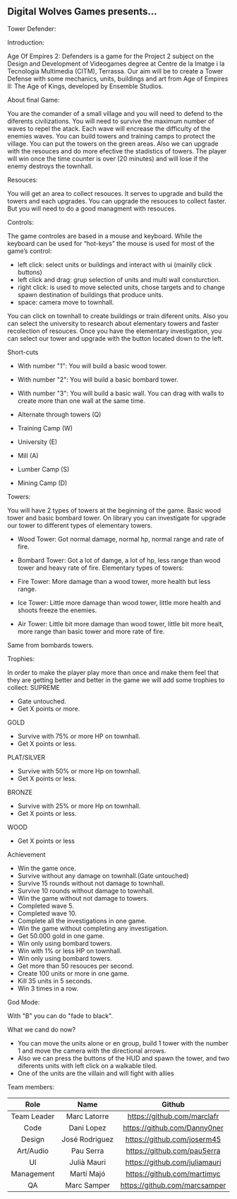 ﻿## Digital Wolves Games presents...

Tower Defender:

Introduction:

Age Of Empires 2: Defenders is a game for the Project 2 subject on the Design and Development of Videogames degree
at Centre de la Imatge i la Tecnologia Multimedia (CITM), Terrassa. Our aim will be to create a Tower Defense with some mechanics,
units, buildings and art from Age of Empires II: The Age of Kings, developed by Ensemble Studios.

About final Game:

You are the comander of a small village and you will need to defend to the diferents civilizations.
You will need to survive the maximum number of waves to repel the atack. Each wave will encrease the difficulty of the enemies waves.
You can build towers and training camps to protect the village. You can put the towers on the green areas. Also we can upgrade with the resouces
and do more efective the stadistics of towers.
The player will win once the time counter is over (20 minutes) and will lose if the enemy destroys the townhall.

Resouces: 

You will get an area to collect resouces. It serves to upgrade and build the towers and each upgrades. You can upgrade the resouces to collect faster.
But you will need to do a good managment with resouces.


Controls:

The game controles are based in a mouse and keyboard. While the keyboard can be used for “hot-keys” the mouse is used for most of the game’s control:
 - left click: select units or buildings and interact with ui (mainlly click buttons)
 - left click and drag: grup selection of units and multi wall consturction.
 - right click: is used to move selected units, chose targets and to change spawn destination of buildings that produce units.
 - space: camera move to townhall.
 
You can click on townhall to create buildings or train diferent units.
Also you can select the university to research about elementary towers and faster recolection of resouces. Once you have the elementary investigation, you
can select our tower and upgrade with the button located down to the left. 

Short-cuts
 
 - With number "1": You will build a basic wood tower.
 - With number "2": You will build a basic bombard tower.
 - With number "3": You will build a basic wall. You can drag with walls to create more than one wall at the same time.

 - Alternate through towers (Q)
 - Training Camp (W)
 - University (E)
 - Mill (A)
 - Lumber Camp (S)
 - Mining Camp (D)

Towers:

You will have 2 types of towers at the beginning of the game. Basic wood tower and basic bombard tower. On library you can investigate for upgrade our 
tower to different types of elementary towers.

 - Wood Tower: Got normal damage, normal hp, normal range and rate of fire.
 - Bombard Tower: Got a lot of damge, a lot of hp, less range than wood tower and heavy rate of fire.
Elementary types of towers:

 - Fire Tower: More damage than a wood tower, more health but less range.
 - Ice Tower: Little more damage than wood tower, little more health and shoots freeze the enemies.
 - Air Tower: Little bit more damage than wood tower, little bit more healt, more range than basic tower and more rate of fire.

Same from bombards towers.

Trophies:

In order to make the player play more than once and make them feel that they are getting better and better in the game we will add some trophies to collect:
SUPREME

- Gate untouched.
- Get X points or more.

GOLD

- Survive with 75% or more HP on townhall.
- Get X points or less.

PLAT/SILVER

- Survive with 50% or more Hp on townhall.
- Get X points or less.

BRONZE

- Survive with 25% or more Hp on townhall.
- Get X points or less.

WOOD

- Get X points or less

 Achievement

- Win the game once.
- Survive without any damage on townhall.(Gate untouched)
- Survive 15 rounds without not damage to townhall.
- Survive 10 rounds without damage to townhall.
- Win the game without not damage to towers.
- Completed wave 5.
- Completed wave 10.
- Complete all the investigations in one game.
- Win the game without completing any investigation.
- Get 50.000 gold in one game.
- Win only using bombard towers.
- Win with 1% or less HP on townhall.
- Win only using bombard towers.
- Get more than 50 resouces per second.
- Create 100 units or more in one game.
- Kill 35 units in 5 seconds.
- Win 3 times in a row.

God Mode:


With "B" you can do "fade to black".


What we cand do now?

- You can move the units alone or en group, build 1 tower with the number 1 and move the camera with the directional arrows.
- Also we can press the buttons of the HUD and spawn the tower, and two diferents units with left click on a walkable tiled.
- One of the units are the villain and will fight with allies


Team members:

| Role         |     Name      |           Github             |
|:------------:|:-------------:|:----------------------------:|
| Team Leader  | Marc Latorre  | https://github.com/marclafr  |
| Code         | Dani Lopez    | https://github.com/Danny0ner |
| Design       | José Rodriguez| https://github.com/joserm45  |
| Art/Audio    | Pau Serra     | https://github.com/pau5erra  |
| UI           | Julià Mauri   | https://github.com/juliamauri|
|Management    | Martí Majó    | https://github.com/martimyc  |
|QA            | Marc Samper   |https://github.com/marcsamper |